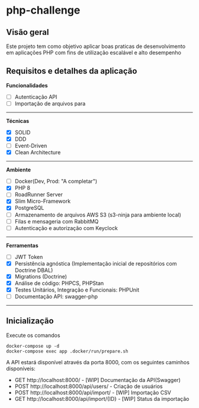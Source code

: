 # php-challenge

## Visão geral
Este projeto tem como objetivo aplicar boas praticas de desenvolvimento em aplicações PHP com fins de utilização escalável e alto desempenho

## Requisitos e detalhes da aplicação

**Funcionalidades**
 - [ ] Autenticação API
 - [ ] Importação de arquivos para
---------
**Técnicas**
 - [x] SOLID
 - [x] DDD
 - [ ] Event-Driven
 - [x] Clean Architecture
---------
**Ambiente**
 - [ ] Docker(Dev, Prod: "A completar")
 - [x] PHP 8
 - [ ] RoadRunner Server
 - [x] Slim Micro-Framework
 - [x] PostgreSQL
 - [ ] Armazenamento de arquivos AWS S3 (s3-ninja para ambiente local)
 - [ ] Filas e mensageria com RabbitMQ
 - [ ] Autenticação e autorização com Keyclock
---------
**Ferramentas**
 - [ ] JWT Token
 - [x] Persistência agnóstica (Implementação inicial de repositórios com Doctrine DBAL)
 - [x] Migrations (Doctrine)
 - [x] Análise de código: PHPCS, PHPStan
 - [x] Testes Unitários, Integração e Funcionais: PHPUnit
 - [ ] Documentação API: swagger-php
---------

## Inicialização
Execute os comandos


```
docker-compose up -d
docker-compose exec app .docker/run/prepare.sh
```


A API estará disponível através da porta 8000, com os seguintes caminhos disponíveis:
- GET   http://localhost:8000/ - [WIP] Documentação da API(Swagger)
- POST  http://localhost:8000/api/users/ - Criação de usuários
- POST  http://localhost:8000/api/import/ - [WIP] Importação CSV
- GET   http://localhost:8000/api/import/{ID} - [WIP] Status da importação
